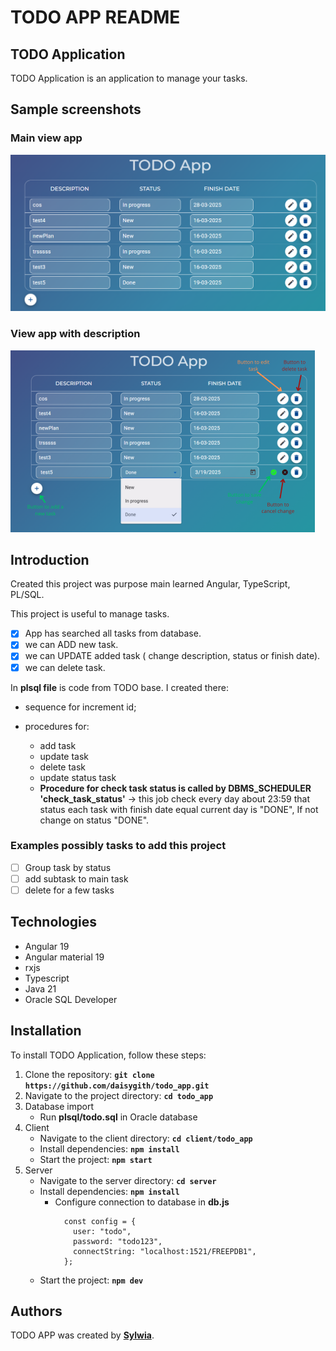 # **TODO APP README**

## **TODO Application**

TODO Application is an application to manage your tasks.

## **Sample screenshots** ##

### **Main view app** ###

![normal_view.PNG](client/todo_app/src/assets/image/normal_view.PNG)

### **View app with description** ###

![description_view.png](client/todo_app/src/assets/image/description_view.png)

## **Introduction**
Created this project was purpose main learned Angular, TypeScript, PL/SQL.

This project is useful to manage tasks.

- [x] App has searched all tasks from database.
- [x] we can ADD new task.
- [x] we can UPDATE added task ( change description, status or finish date).
- [x] we can delete task.

In **plsql file** is code from TODO base. I created there:

- sequence for increment id;
- procedures for:

    - add task
    - update task
    - delete task
    - update status task
  - **Procedure for check task status is called by DBMS_SCHEDULER 'check_task_status'** -> this job check every day about 23:59 that 
  status each task with finish date equal current day is "DONE", If not change on status "DONE".

### **Examples possibly tasks to add this project**
- [ ] Group task by status
- [ ] add subtask to main task
- [ ] delete for a few tasks

## **Technologies**

* Angular 19
* Angular material 19
* rxjs
* Typescript
* Java 21
* Oracle SQL Developer

## **Installation**

To install TODO Application, follow these steps:

1. Clone the repository: **`git clone https://github.com/daisygith/todo_app.git`**
2. Navigate to the project directory: **`cd todo_app`**
3. Database import
    - Run **plsql/todo.sql** in Oracle database
4. Client
   - Navigate to the client directory: **`cd client/todo_app`**
   - Install dependencies: **`npm install`**
   - Start the project: **`npm start`**
5. Server
   - Navigate to the server directory: **`cd server`**
   - Install dependencies: **`npm install`**
     - Configure connection to database in **db.js**
       ```
         const config = {
           user: "todo",
           password: "todo123",
           connectString: "localhost:1521/FREEPDB1",
         };
       ```
   - Start the project: **`npm dev`**



## **Authors**

TODO APP was created by **[Sylwia](https://github.com/daisygith)**.

